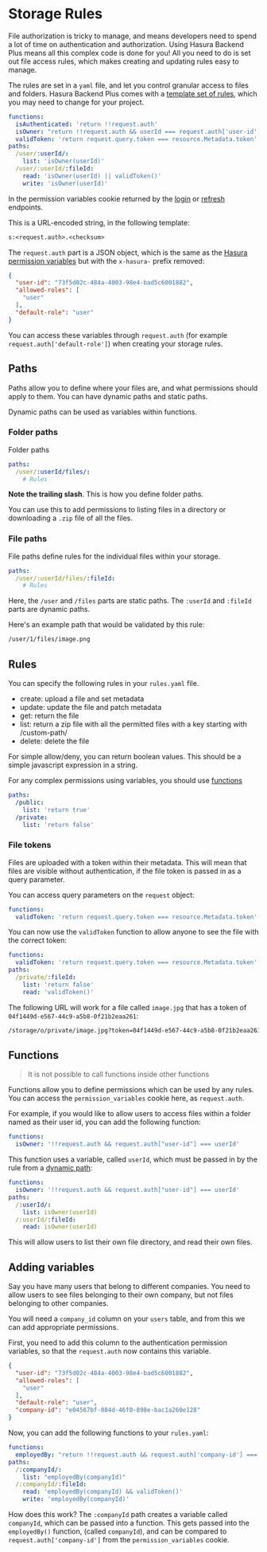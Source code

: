 # Storage Rules

File authorization is tricky to manage, and means developers need to spend a lot of time on authentication and authorization. Using Hasura Backend Plus means all this complex code is done for you! All you need to do is set out file access rules, which makes creating and updating rules easy to manage.

The rules are set in a `yaml` file, and let you control granular access to files and folders. Hasura Backend Plus comes with a [template set of rules](https://github.com/nhost/hasura-backend-plus/blob/master/custom/storage-rules/rules.yaml), which you may need to change for your project.

``` yaml
functions:
  isAuthenticated: 'return !!request.auth'
  isOwner: "return !!request.auth && userId === request.auth['user-id']"
  validToken: 'return request.query.token === resource.Metadata.token'
paths:
  /user/:userId/:
    list: 'isOwner(userId)'
  /user/:userId/:fileId:
    read: 'isOwner(userId) || validToken()'
    write: 'isOwner(userId)'
```

In the permission variables cookie returned by the [login](../api.md#login) or [refresh](../api.md#refresh-token) endpoints.

This is a URL-encoded string, in the following template:

``` txt
s:<request.auth>.<checksum>
```

The `request.auth` part is a JSON object, which is the same as the [Hasura permission variables](https://hasura.io/docs/1.0/graphql/manual/auth/authentication/index.html#overview) but with the `x-hasura-` prefix removed:

``` json
{
  "user-id": "73f5d02c-484a-4003-98e4-bad5c6001882",
  "allowed-roles": [
    "user"
  ],
  "default-role": "user"
}
```

You can access these variables through `request.auth` (for example `request.auth['default-role']`) when creating your storage rules.

## Paths

Paths allow you to define where your files are, and what permissions should apply to them. You can have dynamic paths and static paths.

Dynamic paths can be used as variables within functions.

### Folder paths

Folder paths

``` yaml
paths:
  /user/:userId/files/:
    # Rules
```

**Note the trailing slash**. This is how you define folder paths.

You can use this to add permissions to listing files in a directory or downloading a `.zip` file of all the files.

### File paths

File paths define rules for the individual files within your storage.

``` yaml
paths:
  /user/:userId/files/:fileId:
    # Rules
```

Here, the `/user` and `/files` parts are static paths. The `:userId` and `:fileId` parts are dynamic paths.

Here's an example path that would be validated by this rule:

``` txt
/user/1/files/image.png
```

## Rules

You can specify the following rules in your `rules.yaml` file.

- create: upload a file and set metadata
- update: update the file and patch metadata
- get: return the file
- list: return a zip file with all the permitted files with a key starting with /custom-path/
- delete: delete the file

For simple allow/deny, you can return boolean values. This should be a simple javascript expression in a string.

For any complex permissions using variables, you should use [functions](#functions)

``` yaml
paths:
  /public:
    list: 'return true'
  /private:
    list: 'return false'
```

### File tokens

Files are uploaded with a token within their metadata. This will mean that files are visible without authentication, if the file token is passed in as a query parameter.

You can access query parameters on the `request` object:

``` yaml
functions:
  validToken: 'return request.query.token === resource.Metadata.token'
```

You can now use the `validToken` function to allow anyone to see the file with the correct token:

``` yaml
functions:
  validToken: 'return request.query.token === resource.Metadata.token'
paths:
  /private/:fileId:
    list: 'return false'
    read: 'validToken()'
```

The following URL will work for a file called `image.jpg` that has a token of `04f1449d-e567-44c9-a5b8-0f21b2eaa261`:

``` txt
/storage/o/private/image.jpg?token=04f1449d-e567-44c9-a5b8-0f21b2eaa261
```

## Functions

> It is not possible to call functions inside other functions

Functions allow you to define permissions which can be used by any rules. You can access the `permission_variables` cookie here, as `request.auth`.

For example, if you would like to allow users to access files within a folder named as their user id, you can add the following function:

``` yaml
functions:
  isOwner: '!!request.auth && request.auth["user-id"] === userId'
```

This function uses a variable, called `userId`, which must be passed in by the rule from a [dynamic path](#folder-paths):

``` yaml
functions:
  isOwner: '!!request.auth && request.auth["user-id"] === userId'
paths:
  /:userId/:
    list: isOwner(userId)
  /:userId/:fileId:
    read: isOwner(userId)
```

This will allow users to list their own file directory, and read their own files.

## Adding variables

Say you have many users that belong to different companies. You need to allow users to see files belonging to their own company, but not files belonging to other companies.

You will need a `company_id` column on your `users` table, and from this we can add appropriate permissions.

First, you need to add this column to the authentication permission variables, so that the `request.auth` now contains this variable.

``` json
{
  "user-id": "73f5d02c-484a-4003-98e4-bad5c6001882",
  "allowed-roles": [
    "user"
  ],
  "default-role": "user",
  "company-id": "e04567bf-884d-46f0-898e-bac1a260e128"
}
```

Now, you can add the following functions to your `rules.yaml`:

``` yaml
functions:
  employedBy: "return !!request.auth && request.auth['company-id'] === companyId"
paths:
  /:companyId/:
    list: "employedBy(companyId)"
  /:companyId/:fileId:
    read: 'employedBy(companyId) && validToken()'
    write: 'employedBy(companyId)'
```

How does this work? The `:companyId` path creates a variable called `companyId`, which can be passed into a function.
This gets passed into the `employedBy()` function, (called `companyId`), and can be compared to `request.auth['company-id']` from the `permission_variables` cookie.
